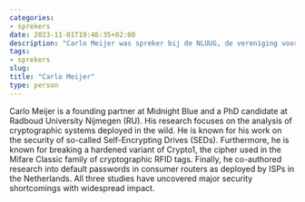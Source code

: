 ```yaml
---
categories:
- sprekers
date: 2023-11-01T19:46:35+02:00
description: "Carlo Meijer was spreker bij de NLUUG, de vereniging voor open systemen en open standaarden. Lees meer over deze spreker."
tags:
- sprekers
slug:
title: "Carlo Meijer"
type: person
---
```


Carlo Meijer is a founding partner at Midnight Blue and a PhD candidate at Radboud University Nijmegen (RU). His research focuses on the analysis of cryptographic systems deployed in the wild. He is known for his work on the security of so-called Self-Encrypting Drives (SEDs). Furthermore, he is known for breaking a hardened variant of Crypto1, the cipher used in the Mifare Classic family of cryptographic RFID tags. Finally, he co-authored research into default passwords in consumer routers as deployed by ISPs in the Netherlands. All three studies have uncovered major security shortcomings with widespread impact.
